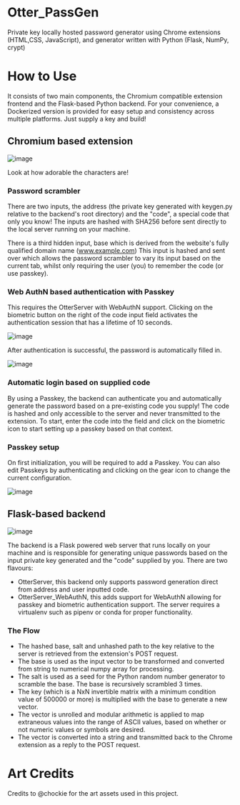 # Otter_PassGen
Private key locally hosted password generator using Chrome extensions (HTML,CSS, JavaScript), and generator written with Python (Flask, NumPy, crypt)

# How to Use
It consists of two main components, the Chromium compatible extension frontend and the Flask-based Python backend.
For your convenience, a Dockerized version is provided for easy setup and consistency across multiple platforms. Just supply a key and build!

## Chromium based extension

![image](https://github.com/user-attachments/assets/157f83db-10f0-4964-9239-ff862325a020)

Look at how adorable the characters are! 

### Password scrambler

There are two inputs, the address (the private key generated with keygen.py relative to the backend's root directory) and the "code", a special code that only you know!
The inputs are hashed with SHA256 before sent directly to the local server running on your machine.

There is a third hidden input, base which is derived from the website's fully qualified domain name (www.example.com) 
This input is hashed and sent over which allows the password scrambler to vary its input based on the current tab, whilst only requiring the user (you) to remember the code (or use passkey).

### Web AuthN based authentication with Passkey

This requires the OtterServer with WebAuthN support. Clicking on the biometric button on the right of the code input field activates the authentication session that has a lifetime of 10 seconds.

![image](https://github.com/user-attachments/assets/e74e478a-32cb-49fd-974e-12425e9c3d77)

After authentication is successful, the password is automatically filled in.

![image](https://github.com/user-attachments/assets/1bb62e22-da70-45fe-b553-03609cb07a43)

### Automatic login based on supplied code
By using a Passkey, the backend can authenticate you and automatically generate the password based on a pre-existing code you supply! The code is hashed and only accessible to the server and never transmitted to the extension. To start, enter the code into the field and click on the biometric icon to start setting up a passkey based on that context.

### Passkey setup

On first initialization, you will be required to add a Passkey. You can also edit Passkeys by authenticating and clicking on the gear icon to change the current configuration.

![image](https://github.com/user-attachments/assets/71c27326-8a68-43ad-8394-5cb03ccf7b01)

## Flask-based backend

![image](https://github.com/user-attachments/assets/70901b07-07bc-4ee0-a7e5-de150f426dc8)

The backend is a Flask powered web server that runs locally on your machine and is responsible for generating unique passwords based on the input private key generated and the "code" supplied by you.
There are two flavours:

- OtterServer, this backend only supports password generation direct from address and user inputted code.
- OtterServer_WebAuthN, this adds support for WebAuthN allowing for passkey and biometric authentication support. The server requires a virtualenv such as pipenv or conda for proper functionality.

### The Flow

- The hashed base, salt and unhashed path to the key relative to the server is retrieved from the extension's POST request.
- The base is used as the input vector to be transformed and converted from string to numerical numpy array for processing.
- The salt is used as a seed for the Python random number generator to scramble the base. The base is recursively scrambled 3 times.
- The key (which is a NxN invertible matrix with a minimum condition value of 500000 or more) is multiplied with the base to generate a new vector.
- The vector is unrolled and modular arithmetic is applied to map extraneous values into the range of ASCII values, based on whether or not numeric values or symbols are desired.
- The vector is converted into a string and transmitted back to the Chrome extension as a reply to the POST request.

# Art Credits
Credits to @chockie for the art assets used in this project.
